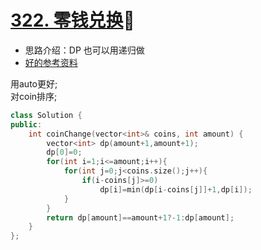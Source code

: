 # [322. 零钱兑换](https://leetcode-cn.com/problems/coin-change/)👹

+ 思路介绍：DP 也可以用递归做
+ [好的参考资料](https://leetcode-cn.com/problems/coin-change/solution/dong-tai-gui-hua-tao-lu-xiang-jie-by-wei-lai-bu-ke/)

用auto更好;  
对coin排序;

```cpp
class Solution {
public:
    int coinChange(vector<int>& coins, int amount) {
        vector<int> dp(amount+1,amount+1);
        dp[0]=0;
        for(int i=1;i<=amount;i++){
            for(int j=0;j<coins.size();j++){
                if(i-coins[j]>=0) 
                    dp[i]=min(dp[i-coins[j]]+1,dp[i]);
            }
        }
        return dp[amount]==amount+1?-1:dp[amount];
    }
};
```